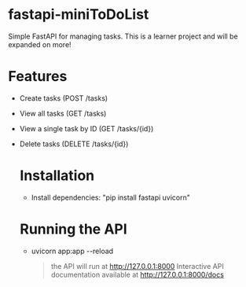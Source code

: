 # fastapi-miniToDoList
Simple FastAPI for managing tasks. This is a learner project and will be expanded on more!

# Features
- Create tasks (POST /tasks)
- View all tasks (GET /tasks)
- View a single task by ID (GET /tasks/{id})
- Delete tasks (DELETE /tasks/{id})

  # Installation
  - Install dependencies: "pip install fastapi uvicorn"

  # Running the API
  - uvicorn app:app --reload
    > the API will run at http://127.0.0.1:8000
    > Interactive API documentation available at http://127.0.0.1:8000/docs
